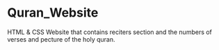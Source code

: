 # Quran_Website
HTML &amp; CSS Website that contains reciters section and the numbers of verses and pecture of the holy quran.

